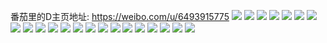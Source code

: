 番茄里的D主页地址: https://weibo.com/u/6493915775 
![](https://wx4.sinaimg.cn/mw2000/0075tO91ly1h95qbfpyn0j324e24eu0f.jpg) 
![](https://wx4.sinaimg.cn/mw2000/0075tO91ly1h95qbgct7sj324e24ekj0.jpg) 
![](https://wx4.sinaimg.cn/mw2000/0075tO91ly1h93nwlb0hxj31mi260npd.jpg) 
![](https://wx4.sinaimg.cn/mw2000/0075tO91ly1h93nwjztmmj31mi260npd.jpg) 
![](https://wx4.sinaimg.cn/mw2000/0075tO91ly1h8xxjnwq3kj31mi2604qp.jpg) 
![](https://wx4.sinaimg.cn/mw2000/0075tO91ly1h8xxk928y4j31mi2607wh.jpg) 
![](https://wx4.sinaimg.cn/mw2000/0075tO91ly1h8xxk9zocij31mi2607wh.jpg) 
![](https://wx4.sinaimg.cn/mw2000/0075tO91ly1h8xxkauxspj31sc2dsnpd.jpg) 
![](https://wx4.sinaimg.cn/mw2000/0075tO91ly1h8ui6mcqjcj31sc2dsqv6.jpg) 
![](https://wx4.sinaimg.cn/mw2000/0075tO91ly1h8ui6o13zqj31sc2dskjm.jpg) 
![](https://wx4.sinaimg.cn/mw2000/0075tO91ly1h8ruj114mkj32c02c0kjl.jpg) 
![](https://wx4.sinaimg.cn/mw2000/0075tO91ly1h8ruj1pl7cj32c02c0npd.jpg) 
![](https://wx4.sinaimg.cn/mw2000/0075tO91ly1h8ruj3ep60j32c02c0npd.jpg) 
![](https://wx4.sinaimg.cn/mw2000/0075tO91ly1h8ruj4c6asj32c02c01ky.jpg) 
![](https://wx4.sinaimg.cn/mw2000/0075tO91ly1h8ruj53frzj324e24ehdt.jpg) 
![](https://wx4.sinaimg.cn/mw2000/0075tO91ly1h8ruj2g4tbj324e24ekjl.jpg) 
![](https://wx4.sinaimg.cn/mw2000/0075tO91ly1h8ruj5zl1gj324e24enpd.jpg) 
![](https://wx4.sinaimg.cn/mw2000/0075tO91ly1h8ruj6qq2uj324e24enpd.jpg) 
![](https://wx4.sinaimg.cn/mw2000/0075tO91ly1h8ruj7bcnaj31sc1sc1kx.jpg) 
![](https://wx4.sinaimg.cn/mw2000/0075tO91ly1h8ruj08q9qj31mi1mix5i.jpg) 
![](https://wx4.sinaimg.cn/mw2000/0075tO91ly1h8ruj7rjnaj31mi1mi1kx.jpg) 
![](https://wx4.sinaimg.cn/mw2000/0075tO91ly1h8ruj84kk4j31mi1mikjh.jpg) 
